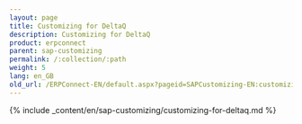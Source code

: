 ```yaml
---
layout: page
title: Customizing for DeltaQ
description: Customizing for DeltaQ
product: erpconnect
parent: sap-customizing
permalink: /:collection/:path
weight: 5
lang: en_GB
old_url: /ERPConnect-EN/default.aspx?pageid=SAPCustomizing-EN:customizing-for-deltaq
---
```


{% include _content/en/sap-customizing/customizing-for-deltaq.md  %}

